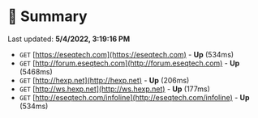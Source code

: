 # 📖 Summary
Last updated: **5/4/2022, 3:19:16 PM**

- `GET` [https://eseqtech.com](https://eseqtech.com) - **Up** (534ms)
- `GET` [http://forum.eseqtech.com](http://forum.eseqtech.com) - **Up** (5468ms)
- `GET` [http://hexp.net](http://hexp.net) - **Up** (206ms)
- `GET` [http://ws.hexp.net](http://ws.hexp.net) - **Up** (177ms)
- `GET` [http://eseqtech.com/infoline](http://eseqtech.com/infoline) - **Up** (534ms)
